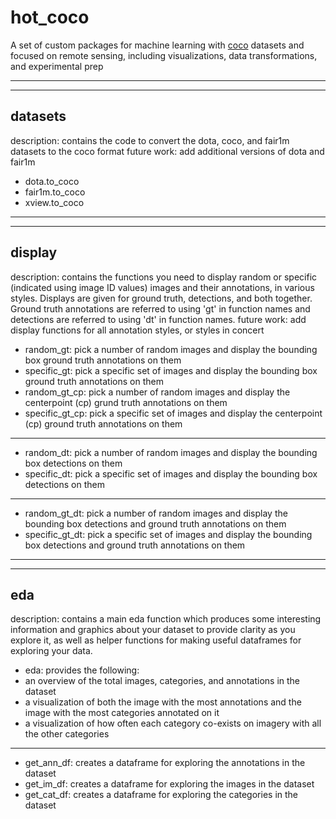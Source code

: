 # hot_coco
A set of custom packages for machine learning with [coco](https://cocodataset.org/#format-data) datasets and focused on remote sensing, including visualizations, data transformations, and experimental prep

---
---

## datasets
description: contains the code to convert the dota, coco, and fair1m datasets to the coco format
future work: add additional versions of dota and fair1m 
 - dota.to_coco
 - fair1m.to_coco
 - xview.to_coco

---
---

## display
description: contains the functions you need to display random or specific (indicated using image ID values) images and their annotations, in various styles. Displays are given for ground truth, detections, and both together. Ground truth annotations are referred to using 'gt' in function names and detections are referred to using 'dt' in function names.
future work: add display functions for all annotation styles, or styles in concert

 - random_gt: pick a number of random images and display the bounding box ground truth annotations on them
 - specific_gt: pick a specific set of images and display the bounding box ground truth annotations on them
 - random_gt_cp: pick a number of random images and display the centerpoint (cp) grund truth annotations on them
 - specific_gt_cp: pick a specific set of images and display the centerpoint (cp) ground truth annotations on them
---
 - random_dt: pick a number of random images and display the bounding box detections on them
 - specific_dt: pick a specific set of images and display the bounding box detections on them
---
 - random_gt_dt: pick a number of random images and display the bounding box detections and ground truth annotations on them
 - specific_gt_dt: pick a specific set of images and display the bounding box detections and ground truth annotations on them

---
---
## eda
description: contains a main eda function which produces some interesting information and graphics about your dataset to provide clarity as you explore it, as well as helper functions for making useful dataframes for exploring your data.

 - eda: provides the following:
  - an overview of the total images, categories, and annotations in the dataset
  - a visualization of both the image with the most annotations and the image with the most categories annotated on it
  - a visualization of how often each category co-exists on imagery with all the other categories
---
- get_ann_df: creates a dataframe for exploring the annotations in the dataset
- get_im_df: creates a dataframe for exploring the images in the dataset
- get_cat_df: creates a dataframe for exploring the categories in the dataset

